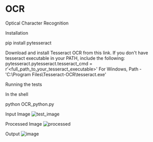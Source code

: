 # OCR
Optical Character Recognition

Installation

pip install pytesseract

Download and install Tesseract OCR from this link.
If you don't have tesseract executable in your PATH, include the following:
pytesseract.pytesseract.tesseract_cmd = r'<full_path_to_your_tesseract_executable>'
For Windows, Path - 'C:\Program Files\Tesseract-OCR\tesseract.exe'


Running the tests

In the shell

python OCR_python.py

Input Image
![test_image](https://user-images.githubusercontent.com/38086075/61168861-e138e300-a571-11e9-92af-a54ef780f0a2.PNG)

Processed Image
![processed](https://user-images.githubusercontent.com/38086075/61168867-f746a380-a571-11e9-9948-3d1ccee15c33.png)

Output
![image](https://user-images.githubusercontent.com/38086075/61168885-4db3e200-a572-11e9-854b-1b4d91d84186.png)
